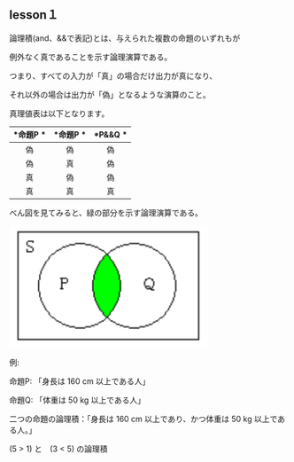 lesson１
------------------

論理積(and、&&で表記)とは、与えられた複数の命題のいずれもが

例外なく真であることを示す論理演算である。

つまり、すべての入力が「真」の場合だけ出力が真になり、

それ以外の場合は出力が「偽」となるような演算のこと。

真理値表は以下となります。


| *命題P * | *命題P * | *P&&Q * |
|:--------:|:--------:|:-------:|
| 偽 | 偽  |  偽  |
| 偽 | 真  |  偽  |
| 真 | 偽  |  偽  |
| 真 | 真  |  真  |

べん図を見てみると、緑の部分を示す論理演算である。

![github p&&Q](/images/P&&Q.png)

例:

命題P: 「身長は 160 cm 以上である人」

命題Q: 「体重は 50 kg 以上である人」

二つの命題の論理積：「身長は 160 cm 以上であり、かつ体重は 50 kg 以上である人。」

(5 > 1) と　(3 < 5) の論理積
